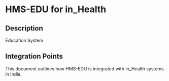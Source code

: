 # HMS-EDU for in_Health

## Description

Education System

## Integration Points

This document outlines how HMS-EDU is integrated with in_Health systems in India.
